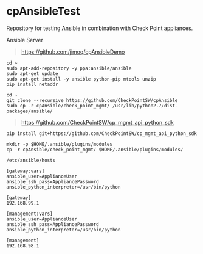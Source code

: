 # cpAnsibleTest

Repository for testing Ansible in combination with Check Point appliances.

Ansible Server
> https://github.com/jimoq/cpAnsibleDemo
```
cd ~
sudo apt-add-repository -y ppa:ansible/ansible
sudo apt-get update
sudo apt-get install -y ansible python-pip mtools unzip
pip install netaddr
```

```
cd ~
git clone --recursive https://github.com/CheckPointSW/cpAnsible
sudo cp -r cpAnsible/check_point_mgmt/ /usr/lib/python2.7/dist-packages/ansible/
```

> https://github.com/CheckPointSW/cp_mgmt_api_python_sdk
```
pip install git+https://github.com/CheckPointSW/cp_mgmt_api_python_sdk
```

```
mkdir -p $HOME/.ansible/plugins/modules
cp -r cpAnsible/check_point_mgmt/ $HOME/.ansible/plugins/modules/
```

`/etc/ansible/hosts`
```
[gateway:vars]
ansible_user=ApplianceUser
ansible_ssh_pass=AppliancePassword
ansible_python_interpreter=/usr/bin/python

[gateway]
192.168.99.1

[management:vars]
ansible_user=ApplianceUser
ansible_ssh_pass=AppliancePassword
ansible_python_interpreter=/usr/bin/python

[management]
192.168.98.1
```